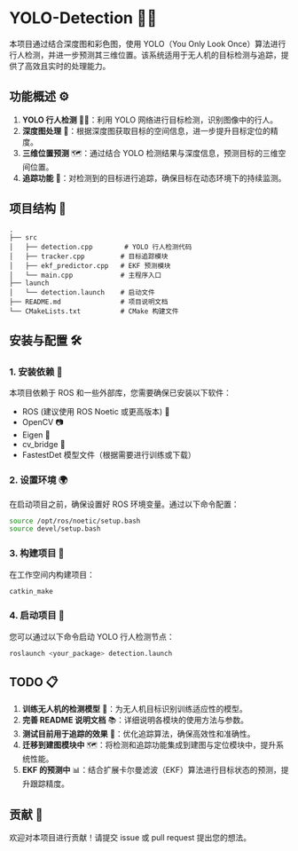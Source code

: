 # YOLO-Detection 🚁👀

本项目通过结合深度图和彩色图，使用 YOLO（You Only Look Once）算法进行行人检测，并进一步预测其三维位置。该系统适用于无人机的目标检测与追踪，提供了高效且实时的处理能力。

## 功能概述 ⚙️

1. **YOLO 行人检测** 🏃‍♂️：利用 YOLO 网络进行目标检测，识别图像中的行人。
2. **深度图处理** 🌌：根据深度图获取目标的空间信息，进一步提升目标定位的精度。
3. **三维位置预测** 🗺️：通过结合 YOLO 检测结果与深度信息，预测目标的三维空间位置。
4. **追踪功能** 🎯：对检测到的目标进行追踪，确保目标在动态环境下的持续监测。

## 项目结构 📂

```
.
├── src
│   ├── detection.cpp        # YOLO 行人检测代码
│   ├── tracker.cpp         # 目标追踪模块
│   ├── ekf_predictor.cpp   # EKF 预测模块
│   └── main.cpp            # 主程序入口
├── launch
│   └── detection.launch    # 启动文件
├── README.md               # 项目说明文档
└── CMakeLists.txt          # CMake 构建文件
```

## 安装与配置 🛠️

### 1. 安装依赖 🔧

本项目依赖于 ROS 和一些外部库，您需要确保已安装以下软件：
- ROS (建议使用 ROS Noetic 或更高版本) 🐢
- OpenCV 📷
- Eigen 📐
- cv_bridge 🔄
- FastestDet 模型文件（根据需要进行训练或下载）

### 2. 设置环境 🌍

在启动项目之前，确保设置好 ROS 环境变量。通过以下命令配置：

```bash
source /opt/ros/noetic/setup.bash
source devel/setup.bash
```

### 3. 构建项目 🔨

在工作空间内构建项目：

```bash
catkin_make
```

### 4. 启动项目 🚀

您可以通过以下命令启动 YOLO 行人检测节点：

```bash
roslaunch <your_package> detection.launch
```

## TODO 📋

1. **训练无人机的检测模型** 🚁：为无人机目标识别训练适应性的模型。
2. **完善 README 说明文档** 📚：详细说明各模块的使用方法与参数。
3. **测试目前用于追踪的效果** 🎯：优化追踪算法，确保高效性和准确性。
4. **迁移到建图模块中** 🗺️：将检测和追踪功能集成到建图与定位模块中，提升系统性能。
5. **EKF 的预测中** 📊：结合扩展卡尔曼滤波（EKF）算法进行目标状态的预测，提升跟踪精度。

## 贡献 🤝

欢迎对本项目进行贡献！请提交 issue 或 pull request 提出您的想法。